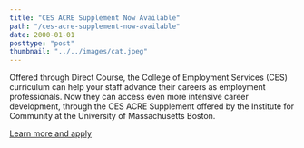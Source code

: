 ```yaml
---
title: "CES ACRE Supplement Now Available"
path: "/ces-acre-supplement-now-available"
date: 2000-01-01
posttype: "post"
thumbnail: "../../images/cat.jpeg"
---
```





Offered through Direct Course, the College of Employment Services (CES) curriculum can help your staff advance their careers as employment professionals. Now they can access even more intensive career development, through the CES ACRE Supplement offered by the Institute for Community at the University of Massachusetts Boston.

[Learn more and apply](https://www.communityinclusion.org/cesacre/)